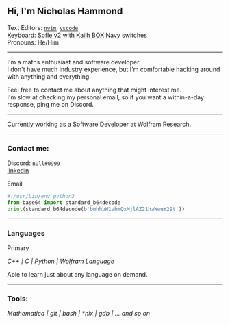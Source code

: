 ## Hi, I'm Nicholas Hammond

Text Editors: [`nvim`](https://github.com/neovim/neovim), [`vscode`](https://github.com/microsoft/vscode) <br/>
Keyboard: [Sofle v2](https://github.com/josefadamcik/SofleKeyboard)
with [Kailh BOX Navy](https://switches.mx/kailh-box-navy) switches \
Pronouns: He/Him

---

I'm a maths enthusiast and software developer. \
I don't have much industry experience, but I'm comfortable hacking around with anything and everything.

Feel free to contact me about anything that might interest me.\
I'm slow at checking my personal email, so if you want a within-a-day response, ping me on Discord.

---
Currently working as a Software Developer at Wolfram Research.

---
### Contact me:
Discord: `null#0999` \
[linkedin][linkedin]

<p class="codeblock-label">Email</p>

```python
#!/usr/bin/env python3
from base64 import standard_b64decode
print(standard_b64decode(b'bmhhbW1vbmQxMjlAZ21haWwuY29t'))
```

---
### Languages
Primary

*C++ | C | Python | Wolfram Language*

Able to learn just about any language on demand.

---
### Tools:

*Mathematica | git | bash | \*nix | gdb | ... and so on*
	
[//]: # (Some Defines)

[linkedin]: www.linkedin.com/in/nicholas-hammond-31621a186

